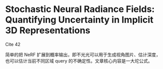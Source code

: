 # Stochastic Neural Radiance Fields: Quantifying Uncertainty in Implicit 3D Representations
Cite 42

简单的把 NeRF 扩展到概率输出，即不光光可以用于生成视角图片、估计深度，也可以估计当前不同区域 query 的不确定性。文章核心内容是一大坨公式。